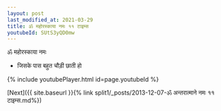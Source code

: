 ```yaml
---
layout: post
last_modified_at: 2021-03-29
title: ॐ महोरस्काया नमः ११ टाइम्स
youtubeId: SUtS3yQD0mw
---
```

 
 
 ॐ महोरस्काया नमः  
 
 -  जिसके पास बहुत चौड़ी छाती हो 
 
  
 
  
 
 
 
 
 
 


{% include youtubePlayer.html id=page.youtubeId %}
 
[Next]({{ site.baseurl }}{% link  split1/_posts/2013-12-07-ॐ अन्तरात्माने नमः ११ टाइम्स.md%})
 
